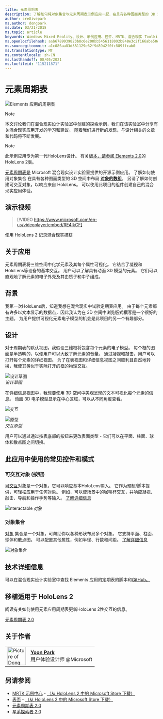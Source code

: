```yaml
---
title: 元素周期表
description: 了解如何将对象集合与元素周期表示例应用一起，在具有各种图面类型的 3D 空间中布局对象数组。
author: cre8ivepark
ms.author: dongpark
ms.date: 03/21/2018
ms.topic: article
keywords: Windows Mixed Reality、设计、示例应用、控件、MRTK、混合现实 Toolkit、Unity、示例应用、示例应用、开源、Microsoft Store、HoloLens、混合现实头戴显示设备、Windows 混合现实头戴显示设备、虚拟现实头戴显示设备
ms.openlocfilehash: aab6789939823b8c6e200bb5456118002b848e3c2f166abe50d4788ac8e7430d
ms.sourcegitcommit: a1c086aa83d381129e62f9d8942f0fc889ffcab0
ms.translationtype: MT
ms.contentlocale: zh-CN
ms.lasthandoff: 08/05/2021
ms.locfileid: "115211871"
---
```

# <a name="periodic-table-of-the-elements"></a>元素周期表
![Elements 应用的周期表](../images/MRDL_PeriodicTable_HL1.jpg)

>[!NOTE]
>本文讨论我们在混合现实设计实验室中创建的探索示例，我们在该实验室[](https://github.com/Microsoft/MRDesignLabs_Unity)中分享有关混合现实应用开发的学习和建议。 随着我们进行新的发现，与设计相关的文章和代码将不断发展。

>[!NOTE]
>此示例应用专为第一代HoloLens设计。 有关[版本，请参阅 Elements 2.0](periodic-table-of-the-elements-2.md)的HoloLens 2表。

[元素周期表是](https://github.com/Microsoft/MRDesignLabs_Unity_PeriodicTable) Microsoft 混合现实设计实验室提供的开源示例应用。 了解如何使用对象集合 在具有各种图面类型的 3D 空间中布局 **[对象的数组](../../design/object-collection.md)**。 另请了解如何创建可交互对象，以响应来自 HoloLens。 可以使用此项目的组件创建自己的混合现实应用体验。


## <a name="demo-video"></a>演示视频 
> [!VIDEO https://www.microsoft.com/en-us/videoplayer/embed/RE4IkCF]

使用 HoloLens 2 记录混合现实捕获

## <a name="about-the-app"></a>关于应用

元素周期表将三维空间中化学元素及其每个属性可视化。 它结合了凝视和HoloLens等设备的基本交互。 用户可以了解具有动画 3D 模型的元素。 它们可以直观地了解元素的电子外壳及其由质子和中子组成。

## <a name="background"></a>背景

我第一次HoloLens后，知道我想在混合现实中试验定期表应用。 由于每个元素都有许多以文本显示的数据点，因此我认为在 3D 空间中浏览版式撰写是一个很好的主题。 为用户提供可视化元素电子模型的机会是此项目的另一个有趣部分。

## <a name="design"></a>设计

对于周期表的默认视图，我假设三维框将包含每个元素的电子模型。 每个框的图面是半透明的，以便用户可以大致了解元素的音量。 通过凝视和敲击，用户可以打开每个元素的详细视图。 为了在表视图和详细信息视图之间顺利且自然地转换，我使其类似于实际打开的框的物理交互。

![设计草图](images/640px-sketch20170406.jpg)<br>
*设计草图*

在详细信息视图中，我想要使用 3D 空间中美观呈现的文本可视化每个元素的信息。 动画 3D 电子模型显示在中心区域，可以从不同角度查看。

![交互](images/640px-periodictable-interaction.jpg)

![原型](images/640px-periodictable-prototypes.jpg)<br>
*交互原型*

用户可以通过通过按表底部的按钮来更改表面类型 - 它们可以在平面、柱面、球体和散点图之间切换。

## <a name="common-controls-and-patterns-used-in-this-app"></a>此应用中使用的常见控件和模式

### <a name="interactable-object-button"></a>可交互对象 (按钮) 

[可交互](../../design/interactable-object.md)对象是一个对象，它可以响应基本HoloLens输入。 它作为预制/脚本提供，可轻松应用于任何对象。 例如，可以使场景中的咖啡杯交互，并响应凝视、敲击、导航和操作手势等输入。 [了解详细信息](../../design/interactable-object.md)

![nteractable 对象](images/640px-periodictable-interactableobject.jpg)

### <a name="object-collection"></a>对象集合

[对象](../../design/object-collection.md) 集合是一个对象，可帮助你以各种形状布局多个对象。 它支持平面、柱面、球体和散点图。 可以配置其他属性，例如半径、行数和间距。 [了解详细信息](../../design/object-collection.md)

![对象集合](images/640px-periodictable-collections.jpg)

## <a name="technical-details"></a>技术详细信息

可以在混合现实设计实验室中查找 Elements 应用的定期表的脚本和[GitHub。](https://github.com/Microsoft/MRDesignLabs_Unity_PeriodicTable)

## <a name="porting-story-for-hololens-2"></a>移植适用于 HoloLens 2

阅读有关如何使用元素应用周期表更新HoloLens 2性交互的信息。

[元素周期表 2.0](https://medium.com/@dongyoonpark/bringing-the-periodic-table-of-the-elements-app-to-hololens-2-with-mrtk-v2-a6e3d8362158)




## <a name="about-the-author"></a>关于作者

<table style="border-collapse:collapse" padding-left="0px">
<tr>
<td style="border-style: none" width="60px"><img alt="Picture of Dong Yoon Park" width="60" height="60" src="images/dongyoonpark.jpg"></td>
<td style="border-style: none"><a href="http://dongyoonpark.com" target="_blank"><b>Yoon Park</b></a><br>用户体验设计师 @Microsoft</td>
</tr>
</table>

## <a name="see-also"></a>另请参阅

* [MRTK 示例中心](/windows/mixed-reality/mrtk-unity/features/example-scenes/example-hub) - [（从 HoloLens 2 中的 Microsoft Store 下载）](https://www.microsoft.com/en-us/p/mrtk-examples-hub/9mv8c39l2sj4)
* [表面](sampleapp-surfaces.md) - [（从 HoloLens 2 中的 Microsoft Store 下载）](https://www.microsoft.com/en-us/p/surfaces/9nvkpv3sk3x0)
* [元素周期表 2.0](periodic-table-of-the-elements-2.md)
* [星系探索者 2.0](galaxy-explorer-update.md)
